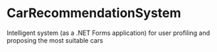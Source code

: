 # CarRecommendationSystem
Intelligent system (as a .NET Forms application) for user profiling and proposing the most suitable cars
